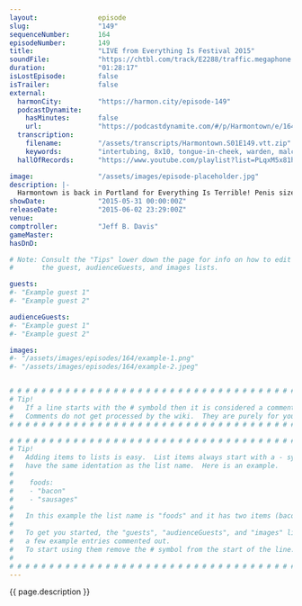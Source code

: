 ```yaml
---
layout:               episode
slug:                 "149"
sequenceNumber:       164
episodeNumber:        149
title:                "LIVE from Everything Is Festival 2015"
soundFile:            "https://chtbl.com/track/E2288/traffic.megaphone.fm/STA9554704726.mp3?updated=1561763799"
duration:             "01:28:17"
isLostEpisode:        false
isTrailer:            false
external:
  harmonCity:         "https://harmon.city/episode-149"
  podcastDynamite:
    hasMinutes:       false
    url:              "https://podcastdynamite.com/#/p/Harmontown/e/164/149"
  transcription:
    filename:         "/assets/transcripts/Harmontown.S01E149.vtt.zip"
    keywords:         "intertubing, 8x10, tongue-in-cheek, warden, malcolm's, finland, daybreakers, hawke, ollie, malcolm, centipede, sluts, girth, roberts, accountant, headshot, fangs, strippers, diameter, riots, jacks, flapping, stripper, toot, reckon"
  hallOfRecords:      "https://www.youtube.com/playlist?list=PLqxM5x81hNOb4iA0NASSh1ARcWLf4Ar3C"

image:                "/assets/images/episode-placeholder.jpg"
description: |-
  Harmontown is back in Portland for Everything Is Terrible! Penis size is questioned and two well dressed audio members take the brunt of it, Dan is accused of sh*tting his pants and ends up revealing his balls.
showDate:             "2015-05-31 00:00:00Z"
releaseDate:          "2015-06-02 23:29:00Z"
venue:                
comptroller:          "Jeff B. Davis"
gameMaster:           
hasDnD:               

# Note: Consult the "Tips" lower down the page for info on how to edit
#       the guest, audienceGuests, and images lists.

guests:
#- "Example guest 1"
#- "Example guest 2"

audienceGuests:
#- "Example guest 1"
#- "Example guest 2"

images:
#- "/assets/images/episodes/164/example-1.png"
#- "/assets/images/episodes/164/example-2.jpeg"


# # # # # # # # # # # # # # # # # # # # # # # # # # # # # # # # # # # # # # # # # # # # #
# Tip!
#   If a line starts with the # symbold then it is considered a comment.
#   Comments do not get processed by the wiki.  They are purely for your information.
# # # # # # # # # # # # # # # # # # # # # # # # # # # # # # # # # # # # # # # # # # # # #

# # # # # # # # # # # # # # # # # # # # # # # # # # # # # # # # # # # # # # # # # # # # #
# Tip!
#   Adding items to lists is easy.  List items always start with a - symbol and have
#   have the same identation as the list name.  Here is an example.
#
#    foods:
#    - "bacon"
#    - "sausages"
#
#   In this example the list name is "foods" and it has two items (bacon, and sausages).
#
#   To get you started, the "guests", "audienceGuests", and "images" lists below have
#   a few example entries commented out.
#   To start using them remove the # symbol from the start of the line.
#
# # # # # # # # # # # # # # # # # # # # # # # # # # # # # # # # # # # # # # # # # # # # #
---
```


<!-- The episode description will be rendered here -->
{{ page.description }}

<!-- Add your content BELOW here -->
<!-- vvvvvvvvvvvvvvvvvvvvvvvvvvv -->




<!-- ^^^^^^^^^^^^^^^^^^^^^^^^^^^ -->
<!-- Add your content ABOVE here -->

<!-- The episode gallery will be rendered here -->